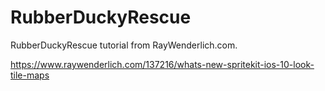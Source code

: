 # RubberDuckyRescue
RubberDuckyRescue tutorial from RayWenderlich.com.

https://www.raywenderlich.com/137216/whats-new-spritekit-ios-10-look-tile-maps
